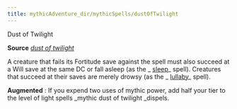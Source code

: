 ```yaml
---
title: mythicAdventure_dir/mythicSpells/dustOfTwilight
---
```

Dust of Twilight

**Source** [_dust of twilight_](advance_dir/spells/dustOfTwilight#_dust-of-twilight)

A creature that fails its Fortitude save against the spell must also succeed at a Will save at the same DC or fall asleep (as the _ [sleep](spell_dir/sleep#_sleep)_ spell). Creatures that succeed at their saves are merely drowsy (as the _ [lullaby](spells/lullaby#_lullaby)_ spell).

**Augmented** : If you expend two uses of mythic power, add half your tier to the level of light spells _mythic dust of twilight _dispels.

